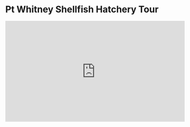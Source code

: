 # Pt Whitney Shellfish Hatchery Tour


<iframe width="560" height="315" src="https://www.youtube.com/embed/BWtLFbP0Ka8" title="YouTube video player" frameborder="0" allow="accelerometer; autoplay; clipboard-write; encrypted-media; gyroscope; picture-in-picture" allowfullscreen></iframe>
